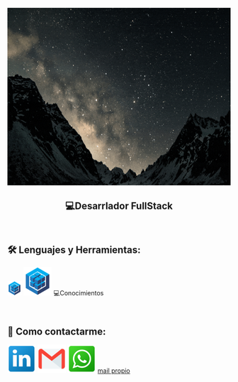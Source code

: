 <p>
<a >
<img height="400px" width="100%" src="https://github.com/FerreyraLautaro/FerreyraLautaro/blob/master/assets/holaMundo-dev.gif"/>
</a>
</p>

<h2 align="center">
  💻Desarrlador FullStack
</h2>

&nbsp;&nbsp;

## 🛠 Lenguajes y Herramientas:

<p  width='40%' align="center">

<a><img src="https://github.com/FerreyraLautaro/FerreyraLautaro/blob/master/icons/sequelize32px.png"></a>
<a><img src="https://github.com/FerreyraLautaro/FerreyraLautaro/blob/master/icons/sequelize64px.png"></a>
💻Conocimientos

</p>

&nbsp;

## 📎 Como contactarme:

<p>

<a href="https://www.linkedin.com/in/lautaro-ferreyra-6713201ba/" target="_blank"><img src="https://github.com/FerreyraLautaro/FerreyraLautaro/blob/master/icons/link.png"></a>
<a href="mailto:ferreyralautaro69@gmail.com" target="_blank"><img src="https://github.com/FerreyraLautaro/FerreyraLautaro/blob/master/icons/gmail.png"></a>
<a href="https://api.whatsapp.com/send?phone=3513348627" target="_blank"><img src="https://github.com/FerreyraLautaro/FerreyraLautaro/blob/master/icons/wsp.png"></a>
<a href="mailto:ferreyralautaro69@gmail.com" target="_blank">mail propio</a>

</p>
